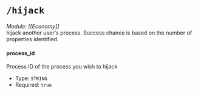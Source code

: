 # `/hijack`
*Module: [[Economy]]*<br>
hijack another user's process. Success chance is based on the number of properties identified.
#### process_id
Process ID of the process you wish to hijack
- Type: `STRING`
- Required: `true`